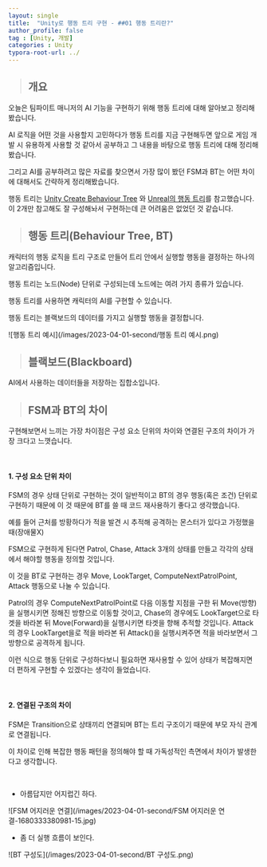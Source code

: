 ```yaml
---
layout: single
title:  "Unity로 행동 트리 구현 - ##01 행동 트리란?"
author_profile: false
tag : [Unity, 개발]
categories : Unity
typora-root-url: ../
---
```


> ## 개요

오늘은 팀파이트 매니저의 AI 기능을 구현하기 위해 행동 트리에 대해 알아보고 정리해봤습니다.

AI 로직을 어떤 것을 사용할지 고민하다가 행동 트리를 지금 구현해두면 앞으로 게임 개발 시 유용하게 사용할 것 같아서 공부하고 그 내용을 바탕으로 행동 트리에 대해 정리해봤습니다.

그리고 AI를 공부하려고 많은 자료를 찾으면서 가장 많이 봤던 FSM과 BT는 어떤 차이에 대해서도 간략하게 정리해봤습니다.



행동 트리는 <a href="https://www.youtube.com/watch?v=nKpM98I7PeM&list=PLyBYG1JGBcd009lc1ZfX9ZN5oVUW7AFVy&index=11&ab_channel=TheKiwiCoder">Unity Create Behaviour Tree</a> 와 <a href="https://docs.unrealengine.com/5.0/ko/behavior-trees-in-unreal-engine/">Unreal의 행동 트리</a>를 참고했습니다. 이 2개만 참고해도 잘 구성해놔서 구현하는데 큰 어려움은 없었던 것 같습니다.



> ## 행동 트리(Behaviour Tree, BT)

캐릭터의 행동 로직을 트리 구조로 만들어 트리 안에서 실행할 행동을 결정하는 하나의 알고리즘입니다.

행동 트리는 노드(Node) 단위로 구성되는데 노드에는 여려 가지 종류가 있습니다.

행동 트리를 사용하면 캐릭터의 AI를 구현할 수 있습니다.

행동 트리는 블랙보드의 데이터를 가지고 실행할 행동을 결정합니다.

![행동 트리 예시](/images/2023-04-01-second/행동 트리 예시.png)



> ## 블랙보드(Blackboard)

AI에서 사용하는 데이터들을 저장하는 집합소입니다.



> ## FSM과 BT의 차이

구현해보면서 느끼는 가장 차이점은 구성 요소 단위의 차이와 연결된 구조의 차이가 가장 크다고 느꼇습니다.

<br>



#### 1. 구성 요소 단위 차이

FSM의 경우 상태 단위로 구현하는 것이 일반적이고 BT의 경우 행동(혹은 조건) 단위로 구현하기 때문에 이 것 때문에 BT를 쓸 때 코드 재사용하기 좋다고 생각했습니다.

예를 들어 근처를 방황하다가 적을 발견 시 추적해 공격하는 몬스터가 있다고 가정했을 때(장애물X)

FSM으로 구현하게 된다면 Patrol, Chase, Attack 3개의 상태를 만들고 각각의 상태에서 해야할 행동을 정의할 것입니다.



이 것을 BT로 구현하는 경우 Move, LookTarget, ComputeNextPatrolPoint, Attack 행동으로 나눌 수 있습니다.

Patrol의 경우 ComputeNextPatrolPoint로 다음 이동할 지점을 구한 뒤 Move(방향)을 실행시키면 정해진 방향으로 이동할 것이고, Chase의 경우에도 LookTarget으로 타겟을 바라본 뒤 Move(Forward)을 실행시키면 타겟을 향해 추적할 것입니다. Attack의 경우 LookTarget을로 적을 바라본 뒤 Attack()을 실행시켜주면 적을 바라보면서 그 방향으로 공격하게 됩니다.



이런 식으로 행동 단위로 구성하다보니 필요하면 재사용할 수 있어 상태가 복잡해지면 더 편하게 구현할 수 있겠다는 생각이 들었습니다.

<br>

#### 2. 연결된 구조의 차이

FSM은 Transition으로 상태끼리 연결되며 BT는 트리 구조이기 때문에 부모 자식 관계로 연결됩니다.

이 차이로 인해 복잡한 행동 패턴을 정의해야 할 때 가독성적인 측면에서 차이가 발생한다고 생각합니다.

<br>

- 아름답지만 어지럽긴 하다.

![FSM 어지러운 연결](/images/2023-04-01-second/FSM 어지러운 연결-1680333380981-15.jpg)



- 좀 더 실행 흐름이 보인다.

![BT 구성도](/images/2023-04-01-second/BT 구성도.png)
